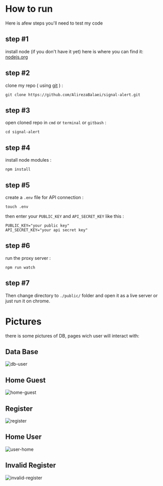 # How to run

Here is afew steps you'll need to test my code

## step #1

install node (if you don't have it yet)
here is where you can find it: [nodejs.org](https://nodejs.org/en/download/)

## step #2

clone my repo ( using [git](https://git-scm.com/downloads) ) :

```
git clone https://github.com/AlirezaBalaei/signal-alert.git
```

## step #3

open cloned repo in `cmd` or `terminal` or `gitbash` :

```
cd signal-alert
```

## step #4

install node modules :

```
npm install
```

## step #5

create a `.env` file for API connection :

```
touch .env
```

then enter your `PUBLIC_KEY` and `API_SECRET_KEY` like this :

```
PUBLIC_KEY="your public key"
API_SECRET_KEY="your api secret key"
```

## step #6

run the proxy server :

```
npm run watch
```

## step #7

Then change directory to `./public/` folder and open it as a live server or just run it on chrome.


# Pictures
there is some pictures of DB, pages wich user will interact with:
## Data Base
![db-user](https://user-images.githubusercontent.com/99330644/213690015-c2588ff6-9424-41bd-a4da-f88481e469cf.png)
## Home Guest
![home-guest](https://user-images.githubusercontent.com/99330644/213690021-66ae0f99-0fea-4c95-8ee4-8c6e8aced374.png)
## Register
![register](https://user-images.githubusercontent.com/99330644/213690028-55c77238-f925-4fbd-8394-1a2429d0f875.png)
## Home User
![user-home](https://user-images.githubusercontent.com/99330644/213691094-a271262c-0361-4308-8481-f283a9b08f6f.png)
## Invalid Register
![invalid-register](https://user-images.githubusercontent.com/99330644/213690022-b86ca5c5-b5cf-4879-9f4b-25cf4c56c354.png)

